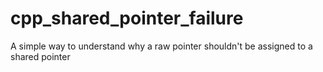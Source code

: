 # cpp_shared_pointer_failure
A simple way to understand why a raw pointer shouldn't be assigned to a shared pointer
